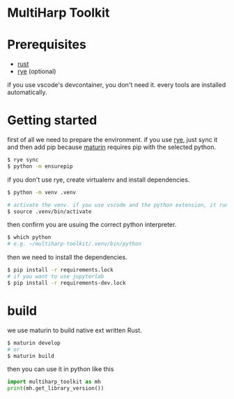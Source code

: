 # MultiHarp Toolkit

# Prerequisites

- [rust](https://rustup.rs/)
- [rye](https://rye-up.com/guide/) (optional)

if you use vscode's devcontainer, you don't need it. 
every tools are installed automatically.

# Getting started

first of all we need to prepare the environment.
if you use [rye](https://rye-up.com/guide/), just sync it and then add pip
because [maturin](https://www.maturin.rs/) requires pip with the selected python.
```sh
$ rye sync
$ python -m ensurepip
```

if you don't use rye, create virtualenv and install dependencies.
```sh
$ python -m venv .venv

# activate the venv. if you use vscode and the python extension, it runs this automatically.
$ source .venv/bin/activate
```

then confirm you are usuing the correct python interpreter.
```sh
$ which python
# e.g. ~/multiharp-toolkit/.venv/bin/python
```

then we need to install the dependencies.
```sh
$ pip install -r requirements.lock
# if you want to use jupyterlab
$ pip install -r requirements-dev.lock
```

# build

we use maturin to build native ext written Rust.
```sh
$ maturin develop
# or 
$ maturin build
```

then you can use it in python like this
```py
import multiharp_toolkit as mh
print(mh.get_library_version())
```

